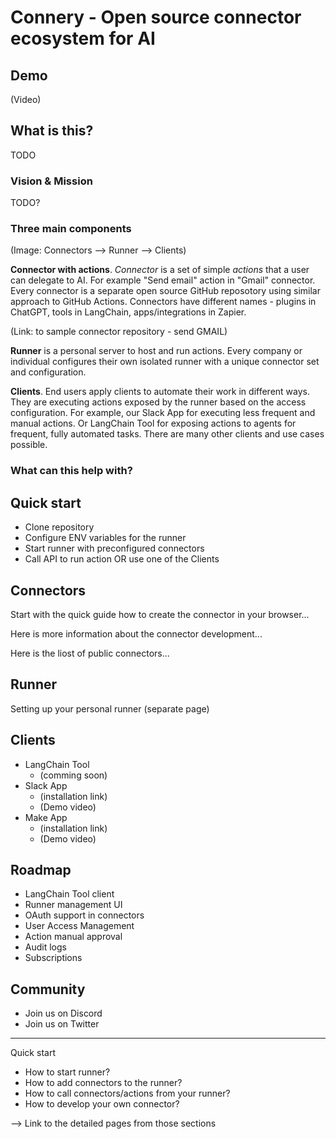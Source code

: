 # Connery - Open source connector ecosystem for AI

## Demo

(Video)

## What is this?

TODO

### Vision & Mission

TODO?

### Three main components

(Image: Connectors --> Runner --> Clients)

**Connector with actions**. _Connector_ is a set of simple _actions_ that a user can delegate to AI. For example "Send email" action in "Gmail" connector. Every connector is a separate open source GitHub reposotory using similar approach to GitHub Actions. Connectors have different names - plugins in ChatGPT, tools in LangChain, apps/integrations in Zapier.

(Link: to sample connector repository - send GMAIL)

**Runner** is a personal server to host and run actions. Every company or individual configures their own isolated runner with a unique connector set and configuration.

**Clients**. End users apply clients to automate their work in different ways. They are executing actions exposed by the runner based on the access configuration. For example, our Slack App for executing less frequent and manual actions. Or LangChain Tool for exposing actions to agents for frequent, fully automated tasks. There are many other clients and use cases possible.

### What can this help with?

## Quick start

- Clone repository
- Configure ENV variables for the runner
- Start runner with preconfigured connectors
- Call API to run action OR use one of the Clients

## Connectors

Start with the quick guide how to create the connector in your browser...

Here is more information about the connector development...

Here is the liost of public connectors...

## Runner

Setting up your personal runner
(separate page)

## Clients

- LangChain Tool
  - (comming soon)
- Slack App
  - (installation link)
  - (Demo video)
- Make App
  - (installation link)
  - (Demo video)

## Roadmap

- LangChain Tool client
- Runner management UI
- OAuth support in connectors
- User Access Management
- Action manual approval
- Audit logs
- Subscriptions

## Community

- Join us on Discord
- Join us on Twitter

---

Quick start

- How to start runner?
- How to add connectors to the runner?
- How to call connectors/actions from your runner?
- How to develop your own connector?

--> Link to the detailed pages from those sections
